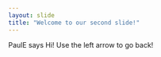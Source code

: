 ```yaml
---
layout: slide
title: "Welcome to our second slide!"
---
```

PaulE says Hi!
Use the left arrow to go back!
